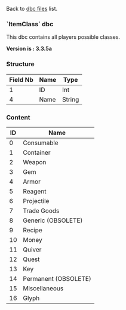 Back to [dbc files](dbc_files) list.

### \`ItemClass\` dbc

This dbc contains all players possible classes.

**Version is : 3.3.5a**

### Structure

| **Field Nb** | **Name** | **Type** |
|--------------|----------|----------|
| 1            | ID       | Int      |
| 4            | Name     | String   |

### Content

| ID  | Name                 |
|-----|----------------------|
| 0   | Consumable           |
| 1   | Container            |
| 2   | Weapon               |
| 3   | Gem                  |
| 4   | Armor                |
| 5   | Reagent              |
| 6   | Projectile           |
| 7   | Trade Goods          |
| 8   | Generic (OBSOLETE)   |
| 9   | Recipe               |
| 10  | Money                |
| 11  | Quiver               |
| 12  | Quest                |
| 13  | Key                  |
| 14  | Permanent (OBSOLETE) |
| 15  | Miscellaneous        |
| 16  | Glyph                |



